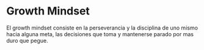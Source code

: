 # Growth Mindset
El growth mindset consiste en la perseverancia y la disciplina de uno mismo hacia alguna meta, las decisiones que toma y mantenerse parado por mas duro que pegue.
